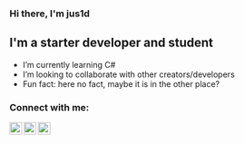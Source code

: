 ### Hi there, I'm jus1d
       
## I'm a starter developer and student

- I’m currently learning C#
- I’m looking to collaborate with other creators/developers
- Fun fact: here no fact, maybe it is in the other place?

### Connect with me:

[<img align="left" alt="jus1d | VK" width="22px" src="https://cdn.jsdelivr.net/npm/simple-icons@v3/icons/vk.svg" />][vk]
[<img align="left" alt="jus1d | Twitter" width="22px" src="https://cdn.jsdelivr.net/npm/simple-icons@v3/icons/twitter.svg" />][twitter]
[<img align="left" alt="jus1d | Instagram" width="22px" src="https://cdn.jsdelivr.net/npm/simple-icons@v3/icons/instagram.svg" />][instagram]

[twitter]: https://twitter.com/jus1dq
[instagram]: https://www.instagram.com/jus1dd/?hl=ru
[vk]: https://vk.com/jus1d
